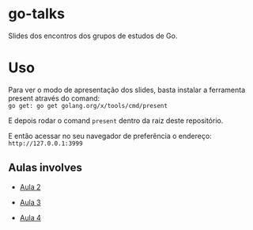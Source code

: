 # go-talks
Slides dos encontros dos grupos de estudos de Go.

# Uso

Para ver o modo de apresentação dos slides, basta instalar a ferramenta present através do comand:<br>
`go get: go get golang.org/x/tools/cmd/present`

E depois rodar o comand `present` dentro da raiz deste repositório.<br>

E então acessar no seu navegador de preferência o endereço: <br>
`http://127.0.0.1:3999`


## Aulas involves

- [Aula 2](https://talks.godoc.org/github.com/thiagotrennepohl/go-talks/involves-classes/class-2/slide.slide#1)
- [Aula 3](https://talks.godoc.org/github.com/thiagotrennepohl/go-talks/involves-classes/class-3/slide.slide#1)

- [Aula 4](#involves-classes/class-4)
